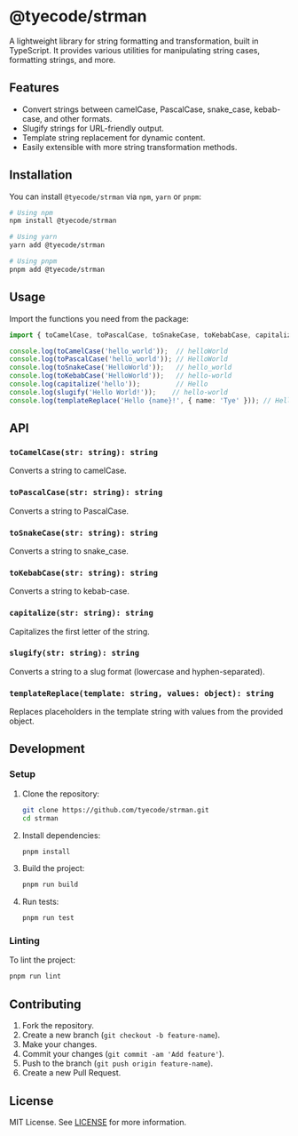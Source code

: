
# @tyecode/strman

A lightweight library for string formatting and transformation, built in TypeScript. It provides various utilities for manipulating string cases, formatting strings, and more.

## Features

- Convert strings between camelCase, PascalCase, snake_case, kebab-case, and other formats.
- Slugify strings for URL-friendly output.
- Template string replacement for dynamic content.
- Easily extensible with more string transformation methods.

## Installation

You can install `@tyecode/strman` via `npm`, `yarn` or `pnpm`:

```bash
# Using npm
npm install @tyecode/strman

# Using yarn
yarn add @tyecode/strman

# Using pnpm
pnpm add @tyecode/strman
```

## Usage

Import the functions you need from the package:

```typescript
import { toCamelCase, toPascalCase, toSnakeCase, toKebabCase, capitalize, slugify, templateReplace } from '@tyecode/strman';

console.log(toCamelCase('hello_world'));  // helloWorld
console.log(toPascalCase('hello_world')); // HelloWorld
console.log(toSnakeCase('HelloWorld'));   // hello_world
console.log(toKebabCase('HelloWorld'));   // hello-world
console.log(capitalize('hello'));         // Hello
console.log(slugify('Hello World!'));    // hello-world
console.log(templateReplace('Hello {name}!', { name: 'Tye' })); // Hello Tye!
```

## API

### `toCamelCase(str: string): string`
Converts a string to camelCase.

### `toPascalCase(str: string): string`
Converts a string to PascalCase.

### `toSnakeCase(str: string): string`
Converts a string to snake_case.

### `toKebabCase(str: string): string`
Converts a string to kebab-case.

### `capitalize(str: string): string`
Capitalizes the first letter of the string.

### `slugify(str: string): string`
Converts a string to a slug format (lowercase and hyphen-separated).

### `templateReplace(template: string, values: object): string`
Replaces placeholders in the template string with values from the provided object.

## Development

### Setup

1. Clone the repository:
    ```bash
    git clone https://github.com/tyecode/strman.git
    cd strman
    ```

2. Install dependencies:
    ```bash
    pnpm install
    ```

3. Build the project:
    ```bash
    pnpm run build
    ```

4. Run tests:
    ```bash
    pnpm run test
    ```

### Linting

To lint the project:

```bash
pnpm run lint
```

## Contributing

1. Fork the repository.
2. Create a new branch (`git checkout -b feature-name`).
3. Make your changes.
4. Commit your changes (`git commit -am 'Add feature'`).
5. Push to the branch (`git push origin feature-name`).
6. Create a new Pull Request.

## License

MIT License. See [LICENSE](./LICENSE) for more information.
